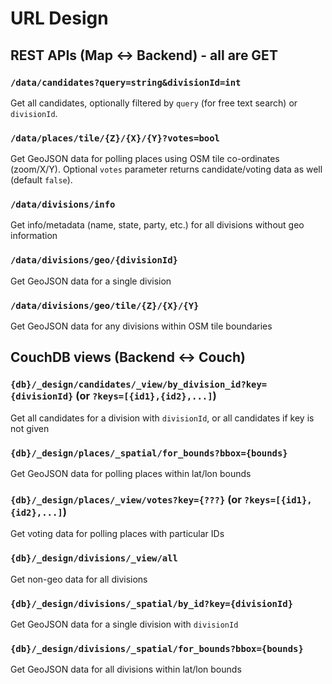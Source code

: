 # URL Design

## REST APIs (Map <-> Backend) - all are GET

### `/data/candidates?query=string&divisionId=int`

Get all candidates, optionally filtered by `query` (for free text search) or `divisionId`.

### `/data/places/tile/{Z}/{X}/{Y}?votes=bool`

Get GeoJSON data for polling places using OSM tile co-ordinates (zoom/X/Y).
Optional `votes` parameter returns candidate/voting data as well (default `false`).

### `/data/divisions/info`

Get info/metadata (name, state, party, etc.) for all divisions without geo information

### `/data/divisions/geo/{divisionId}`

Get GeoJSON data for a single division

### `/data/divisions/geo/tile/{Z}/{X}/{Y}`

Get GeoJSON data for any divisions within OSM tile boundaries


## CouchDB views (Backend <-> Couch)

### `{db}/_design/candidates/_view/by_division_id?key={divisionId}` (or `?keys=[{id1},{id2},...]`)

Get all candidates for a division with `divisionId`, or all candidates if key is not given

### `{db}/_design/places/_spatial/for_bounds?bbox={bounds}`

Get GeoJSON data for polling places within lat/lon bounds

### `{db}/_design/places/_view/votes?key={???}` (or `?keys=[{id1},{id2},...]`)

Get voting data for polling places with particular IDs

### `{db}/_design/divisions/_view/all`

Get non-geo data for all divisions

### `{db}/_design/divisions/_spatial/by_id?key={divisionId}`

Get GeoJSON data for a single division with `divisionId`

### `{db}/_design/divisions/_spatial/for_bounds?bbox={bounds}`

Get GeoJSON data for all divisions within lat/lon bounds
